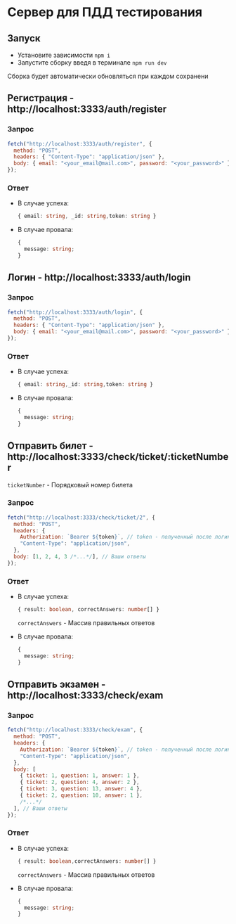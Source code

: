 # Сервер для ПДД тестирования

## Запуск

- Установите зависимости `npm i`
- Запустите сборку введя в терминале `npm run dev`

Сборка будет автоматически обновляться при каждом сохранени

## Регистрация - http://localhost:3333/auth/register

### Запрос

```javascript
fetch("http://localhost:3333/auth/register", {
  method: "POST",
  headers: { "Content-Type": "application/json" },
  body: { email: "<your_email@mail.com>", password: "<your_password>" },
});
```

### Ответ

- В случае успеха:

  ```typescript
  { email: string, _id: string,token: string }
  ```

- В случае провала:

  ```typescript
  {
    message: string;
  }
  ```

## Логин - http://localhost:3333/auth/login

### Запрос

```javascript
fetch("http://localhost:3333/auth/login", {
  method: "POST",
  headers: { "Content-Type": "application/json" },
  body: { email: "<your_email@mail.com>", password: "<your_password>" },
});
```

### Ответ

- В случае успеха:

  ```typescript
  { email: string,_id: string,token: string }
  ```

- В случае провала:

  ```typescript
  {
    message: string;
  }
  ```

## Отправить билет - http://localhost:3333/check/ticket/:ticketNumber

`ticketNumber` - Порядковый номер билета

### Запрос

```javascript
fetch("http://localhost:3333/check/ticket/2", {
  method: "POST",
  headers: {
    Authorization: `Bearer ${token}`, // token - полученный после логина
    "Content-Type": "application/json",
  },
  body: [1, 2, 4, 3 /*...*/], // Ваши ответы
});
```

### Ответ

- В случае успеха:

  ```typescript
  { result: boolean, correctAnswers: number[] }
  ```

  `correctAnswers` - Массив правильных ответов

- В случае провала:

  ```typescript
  {
    message: string;
  }
  ```

## Отправить экзамен - http://localhost:3333/check/exam

### Запрос

```javascript
fetch("http://localhost:3333/check/exam", {
  method: "POST",
  headers: {
    Authorization: `Bearer ${token}`, // token - полученный после логина
    "Content-Type": "application/json",
  },
  body: [
    { ticket: 1, question: 1, answer: 1 },
    { ticket: 2, question: 4, answer: 2 },
    { ticket: 3, question: 13, answer: 4 },
    { ticket: 2, question: 10, answer: 1 },
    /*...*/
  ], // Ваши ответы
});
```

### Ответ

- В случае успеха:

  ```typescript
  { result: boolean,correctAnswers: number[] }
  ```

  `correctAnswers` - Массив правильных ответов

- В случае провала:

  ```typescript
  {
    message: string;
  }
  ```
